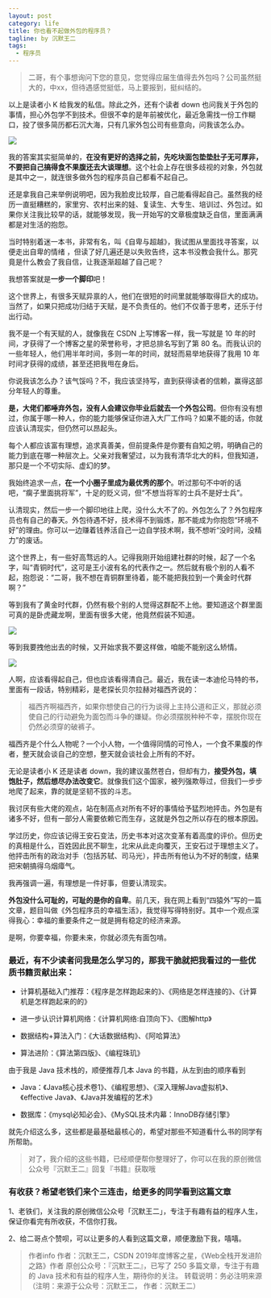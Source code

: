 ```yaml
---
layout: post
category: life
title: 你也看不起做外包的程序员？
tagline: by 沉默王二
tags: 
  - 程序员
---
```


>二哥，有个事想询问下您的意见，您觉得应届生值得去外包吗？公司虽然挺大的，中xx，但待遇感觉挺低，马上要报到，挺纠结的。

<!--more-->

以上是读者小 K 给我发的私信。除此之外，还有个读者 down 也问我关于外包的事情，担心外包学不到技术。但很不幸的是年前被优化，最近急需找一份工作糊口，投了很多简历都石沉大海，只有几家外包公司有些意向，问我该怎么办。

![](http://www.itwanger.com/assets/images/2020/03/waibao-01.gif)




我的答案其实挺简单的，**在没有更好的选择之前，先吃块面包垫垫肚子无可厚非，不要把自己搞得食不果腹还去大谈理想**。这个社会上存在很多歧视的对象，外包就是其中之一，就连很多做外包的程序员自己都看不起自己。

还是拿我自己来举例说明吧，因为我脸皮比较厚，自己能看得起自己。虽然我的经历一直挺糟糕的，家里穷、农村出来的娃、复读生、大专生、培训过、外包过。如果你关注我比较早的话，就能够发现，我一开始写的文章极度缺乏自信，里面满满都是对生活的抱怨。

当时特别着迷一本书，非常有名，叫《自卑与超越》，我试图从里面找寻答案，以便走出自卑的情绪 ，但读了好几遍还是以失败告终，这本书没教会我什么。那究竟是什么教会了我自信，让我逐渐超越了自己呢？

我想答案就是**一步一个脚印**吧！

这个世界上，有很多天赋异禀的人，他们在很短的时间里就能够取得巨大的成功。当然了，如果只把成功归结于天赋，是不负责任的。他们不仅善于思考，还乐于付出行动。

我不是一个有天赋的人，就像我在 CSDN 上写博客一样，我一写就是 10 年的时间，才获得了一个博客之星的荣誉称号，才把总排名写到了第 80 名。而我认识的一些年轻人，他们用半年时间，多则一年的时间，就轻而易举地获得了我用 10 年时间才获得的成绩，甚至还把我甩在身后。

你说我该怎么办？该气馁吗？不，我应该坚持写，直到获得读者的信赖，赢得这部分年轻人的尊重。

**是，大佬们都唾弃外包，没有人会建议你毕业后就去一个外包公司**。但你有没有想过，你属于哪一种人，你的能力能够保证你进入大厂工作吗？如果不能的话，你就应该认清现实，但仍然可以昂起头。

每个人都应该富有理想，追求真善美，但前提条件是你要有自知之明，明确自己的能力到底在哪一种层次上。父亲对我奢望过，以为我有清华北大的料，但我知道，那只是一个不切实际、虚幻的梦。

我始终追求一点，**在一个小圈子里成为最优秀的那个**。听过那句不中听的话吧，“瘸子里面挑将军”，十足的贬义词，但“不想当将军的士兵不是好士兵”。

认清现实，然后一步一个脚印地往上爬，没什么大不了的。外包怎么了？外包程序员也有自己的春天。外包待遇不好，技术得不到锻炼，那不能成为你抱怨“环境不好”的理由。你可以一边赚着钱养活自己一边自学技术啊，我不想听“没时间，没精力”的废话。

这个世界上，有一些好高骛远的人。记得我刚开始组建社群的时候，起了一个名字，叫“青铜时代”，这可是王小波有名的代表作之一。然后就有极个别的人看不起，抱怨说：“二哥，我不想在青铜群里待着，能不能把我拉到一个黄金时代群啊？”

等到我有了黄金时代群，仍然有极个别的人觉得这群配不上他。要知道这个群里面可真的是卧虎藏龙啊，里面有很多大佬，他竟然假装不知道。

![](http://www.itwanger.com/assets/images/2020/03/waibao-02.png)

等到我要拽他出去的时候，又开始求我不要这样做，咱能不能别这么矫情。

![](http://www.itwanger.com/assets/images/2020/03/waibao-03.png)

人啊，应该看得起自己，但也应该看得清自己。最近，我在读一本迪伦马特的书，里面有一段话，特别精彩，是老探长贝尔拉赫对福西齐说的：

>福西齐啊福西齐，如果你想使自己的行为谈得上主持公道和正义，那就必须使自己的行动避免为面包而斗争的嫌疑。你必须摆脱种种不幸，摆脱你现在仍然必须穿的破裤子。

福西齐是个什么人物呢？一个小人物，一个值得同情的可怜人，一个食不果腹的作者，整天就会谈自己的空想，整天就会谈社会上所有的不好。

无论是读者小 K 还是读者 down，我的建议虽然苍白，但却有力，**接受外包，填饱肚子，然后想尽办法改变它**。就像我们这个国家，被列强欺辱过，但我们一步步地爬了起来，靠的就是坚韧不拔的斗志。

我讨厌有些大佬的观点，站在制高点对所有不好的事情给予猛烈地抨击。外包是有诸多不好，但有一部分人需要依赖它而生存，这就是外包之所以存在的根本原因。

学过历史，你应该记得王安石变法，历史书本对这次变革有着高度的评价。但历史的真相是什么，百姓因此民不聊生，北宋从此走向覆灭，王安石过于理想主义了。他抨击所有的政治对手（包括苏轼、司马光），抨击所有他认为不好的制度，结果把宋朝搞得乌烟瘴气。

我再强调一遍，有理想是一件好事，但要认清现实。

**外包没什么可耻的，可耻的是你的自卑**。前几天，我在网上看到“四猿外”写的一篇文章，题目叫做《外包程序员的幸福生活》，我觉得写得特别好。其中一个观点深得我心：幸福的重要条件之一就是拥有稳定的经济来源。

是啊，你要幸福，你要未来，你就必须先有面包啃。

### 最近，有不少读者问我是怎么学习的，那我干脆就把我看过的一些优质书籍贡献出来：

- 计算机基础入门推荐：《程序是怎样跑起来的》、《网络是怎样连接的》、《计算机是怎样跑起来的的》

- 进一步认识计算机网络：《计算机网络:自顶向下》、《图解http》

- 数据结构+算法入门：《大话数据结构》、《阿哈算法》

- 算法进阶：《算法第四版》、《编程珠玑》

由于我是 Java 技术栈的，顺便推荐几本 Java 的书籍，从左到由的顺序看到

- Java：《Java核心技术卷1》、《编程思想》、《深入理解Java虚拟机》、《effective Java》、《Java并发编程的艺术》

- 数据库：《mysql必知必会》、《MySQL技术内幕：InnoDB存储引擎》

就先介绍这么多，这些都是最基础最核心的，希望对那些不知道看什么书的同学有所帮助。

>对了，我介绍的这些书籍，已经顺便帮你整理好了，你可以在我的原创微信公众号『沉默王二』回复『书籍』获取哦

### 有收获？希望老铁们来个三连击，给更多的同学看到这篇文章

1、老铁们，关注我的原创微信公众号「沉默王二」，专注于有趣有益的程序人生，保证你看完有所收获，不信你打我。

2、给二哥点个赞呗，可以让更多的人看到这篇文章，顺便激励下我，嘻嘻。

>作者info
作者：沉默王二，CSDN 2019年度博客之星，《Web全栈开发进阶之路》作者
原创公众号：『沉默王二』，已写了 250 多篇文章，专注于有趣的 Java 技术和有益的程序人生，期待你的关注。
转载说明：务必注明来源（注明：来源于公众号：沉默王二， 作者：沉默王二）